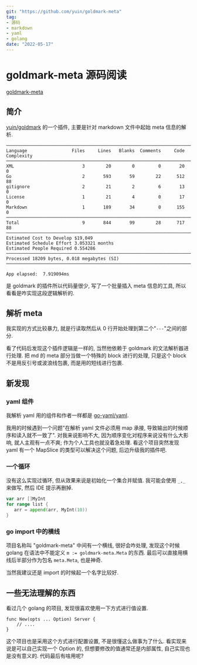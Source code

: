 ```yaml
---
git: "https://github.com/yuin/goldmark-meta"
tag:
- 源码
- markdown
- yaml
- golang
date: "2022-05-17"
---
```


# goldmark-meta 源码阅读

[goldmark-meta](https://github.com/yuin/goldmark-meta)

## 简介

[yuin/goldmark](https://github.com/yuin/goldmark) 的一个插件, 主要是针对 markdown 文件中起始 meta 信息的解析.

```
───────────────────────────────────────────────────────────────────────────────
Language                 Files     Lines   Blanks  Comments     Code Complexity
───────────────────────────────────────────────────────────────────────────────
XML                          3        20        0         0       20          0
Go                           2       593       59        22      512         88
gitignore                    2        21        2         6       13          0
License                      1        21        4         0       17          0
Markdown                     1       189       34         0      155          0
───────────────────────────────────────────────────────────────────────────────
Total                        9       844       99        28      717         88
───────────────────────────────────────────────────────────────────────────────
Estimated Cost to Develop $19,049
Estimated Schedule Effort 3.053321 months
Estimated People Required 0.554286
───────────────────────────────────────────────────────────────────────────────
Processed 18209 bytes, 0.018 megabytes (SI)
───────────────────────────────────────────────────────────────────────────────

App elapsed:  7.919094ms
```

是 goldmark 的插件所以代码量很少, 写了一个批量插入 meta 信息的工具, 所以看看是咋实现这段逻辑解析的.

## 解析 meta

我实现的方式比较暴力, 就是行读取然后从 0 行开始处理到第二个"`---`"之间的部分.

看了代码后发现这个插件逻辑是一样的, 当然他依赖于 goldmark 的文法解析器进行处理. 把 md 的 meta 部分当做一个特殊的 block 进行的处理, 只是这个 block 不是用反引号或波浪线包裹, 而是用的短线进行包裹.

## 新发现
### yaml 组件
我解析 yaml 用的组件和作者一样都是 [go-yaml/yaml](https://github.com/go-yaml/yaml). 

我用的时候遇到一个问题"在解析 yaml 文件必须用 map 承接, 导致输出的时候顺序和读入就不一致了". 对我来说影响不大, 因为顺序变化对程序来说没有什么大影响, 就人主观有一点不爽; 作为个人工具也就没着急处理. 看这个项目突然发现 yaml 有一个 MapSlice 的类型可以解决这个问题, 后边升级我的插件吧.

### 一个循环

没有这么实现过循环, 但从效果来说是初始化一个集合并赋值. 我可能会使用 `_,_` 来做写, 然后 IDE 提示再删掉.

```go
var arr []MyInt
for range list {  
   arr = append(arr, MyInt(10))  
}
```

### go import 中的横线

项目名称叫 "goldmark-meta" 中间有一个横线, 很好会咋处理, 发现这个时候 golang 在语法中不能定义 `m := goldmark-meta.Meta` 的东西. 最后可以直接用横线后半部分作为包名 `meta.Meta`, 也是神奇. 

当然我建议还是 import 的时候起一个名字比较好.

## 一些无法理解的东西

看过几个 golang 的项目, 发现很喜欢使用一下方式进行值设置.
```
func New(opts ... Option) Server {
    // ....
}
```

这个项目也是采用这个方式进行配置设置, 不是很懂这么做事为了什么. 看实现来说是可以自己实现一个 Option 的, 但想要修改的值通常还是内部属性, 自己实现也是没有意义的. 代码最后有啥用呢?
